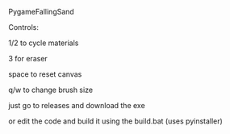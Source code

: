 PygameFallingSand

Controls:

1/2 to cycle materials

3 for eraser

space to reset canvas

q/w to change brush size

just go to releases and download the exe

or edit the code and build it using the build.bat (uses pyinstaller)